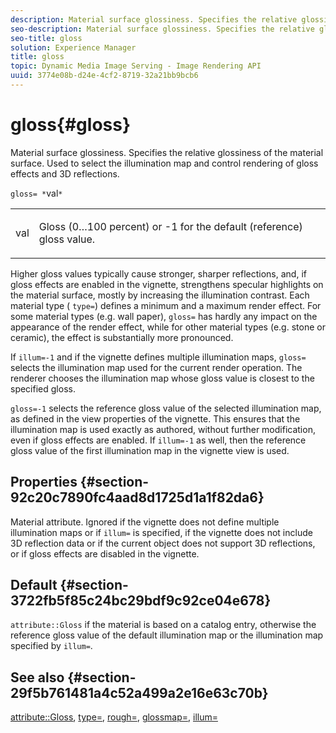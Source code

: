 ```yaml
---
description: Material surface glossiness. Specifies the relative glossiness of the material surface. Used to select the illumination map and control rendering of gloss effects and 3D reflections.
seo-description: Material surface glossiness. Specifies the relative glossiness of the material surface. Used to select the illumination map and control rendering of gloss effects and 3D reflections.
seo-title: gloss
solution: Experience Manager
title: gloss
topic: Dynamic Media Image Serving - Image Rendering API
uuid: 3774e08b-d24e-4cf2-8719-32a21bb9bcb6
---
```


# gloss{#gloss}

Material surface glossiness. Specifies the relative glossiness of the material surface. Used to select the illumination map and control rendering of gloss effects and 3D reflections.

 `gloss= *`val`*`

<table id="simpletable_82166CA080AD401180404462FB2407D7"> 
 <tr class="strow"> 
  <td class="stentry"> <p><span class="codeph"> <span class="varname"> val</span> </span> </p></td> 
  <td class="stentry"> <p>Gloss (0…100 percent) or -1 for the default (reference) gloss value. </p></td> 
 </tr> 
</table>

Higher gloss values typically cause stronger, sharper reflections, and, if gloss effects are enabled in the vignette, strengthens specular highlights on the material surface, mostly by increasing the illumination contrast. Each material type ( `type=`) defines a minimum and a maximum render effect. For some material types (e.g. wall paper), `gloss=` has hardly any impact on the appearance of the render effect, while for other material types (e.g. stone or ceramic), the effect is substantially more pronounced.

If `illum=-1` and if the vignette defines multiple illumination maps, `gloss=` selects the illumination map used for the current render operation. The renderer chooses the illumination map whose gloss value is closest to the specified gloss.

`gloss=-1` selects the reference gloss value of the selected illumination map, as defined in the view properties of the vignette. This ensures that the illumination map is used exactly as authored, without further modification, even if gloss effects are enabled. If `illum=-1` as well, then the reference gloss value of the first illumination map in the vignette view is used.

## Properties {#section-92c20c7890fc4aad8d1725d1a1f82da6}

Material attribute. Ignored if the vignette does not define multiple illumination maps or if `illum=` is specified, if the vignette does not include 3D reflection data or if the current object does not support 3D reflections, or if gloss effects are disabled in the vignette.

## Default {#section-3722fb5f85c24bc29bdf9c92ce04e678}

`attribute::Gloss` if the material is based on a catalog entry, otherwise the reference gloss value of the default illumination map or the illumination map specified by `illum=`.

## See also {#section-29f5b761481a4c52a499a2e16e63c70b}

[attribute::Gloss](../../../../../ir-api/material-cat/image-rendering-api-ref/c-ir-material-catalog/c-ir-material-data-reference/r-ir-cat-gloss.md#reference-5277f62a67e2408ab94699aa712f1eeb), [type=](../../../../../ir-api/http-protocol/image-rendering-api-ref/c-ir-http-protocol-ref/c-ir-http-protocol-command-reference/r-ir-http-type.md#reference-128c7de89e2d46838019b560f3f84a35), [rough=](../../../../../ir-api/http-protocol/image-rendering-api-ref/c-ir-http-protocol-ref/c-ir-http-protocol-command-reference/r-ir-rough.md#reference-00add846b09f4dc39420bda1ca414180), [glossmap=](../../../../../ir-api/http-protocol/image-rendering-api-ref/c-ir-http-protocol-ref/c-ir-http-protocol-command-reference/r-ir-glossmap.md#reference-99940148ae6a401482b2d03c68530f3a), [illum=](../../../../../ir-api/http-protocol/image-rendering-api-ref/c-ir-http-protocol-ref/c-ir-http-protocol-command-reference/r-ir-http-illum.md#reference-8efe483a30684022bfe711eb73efbee6) 
